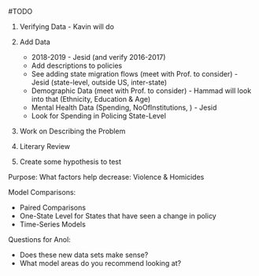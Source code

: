 #TODO
1. Verifying Data - Kavin will do 
2. Add Data
    
    - 2018-2019 - Jesid (and verify 2016-2017)
    - Add descriptions to policies
    - See adding state migration flows (meet with Prof. to consider) - Jesid (state-level, outside US, inter-state)
    - Demographic Data (meet with Prof. to consider) - Hammad will look into that (Ethnicity, Education & Age)
    - Mental Health Data (Spending, NoOfInstitutions, ) - Jesid 
    - Look for Spending in Policing State-Level
    
3. Work on Describing the Problem
4. Literary Review
5. Create some hypothesis to test

Purpose: What factors help decrease: Violence & Homicides

Model Comparisons:

- Paired Comparisons
- One-State Level for States that have seen a change in policy
- Time-Series Models


Questions for Anol:

- Does these new data sets make sense?
- What model areas do you recommend looking at?